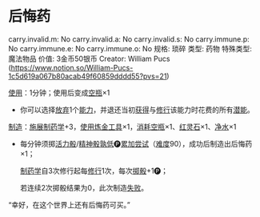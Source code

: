 # 后悔药

carry.invalid.m: No
carry.invalid.a: No
carry.invalid.s: No
carry.immune.p: No
carry.immune.e: No
carry.immune.o: No
规格: 琐碎
类型: 药物
特殊类型: 魔法物品
价值: 3金币50银币
Creator: William Pucs (https://www.notion.so/William-Pucs-1c5d619a067b80acab49f60859dddd55?pvs=21)

<aside>

[使用](https://www.notion.so/1b3d619a067b80bbbbacd6817c707325?pvs=21)：1分钟；使用后变成[空瓶](%E7%A9%BA%E7%93%B6%201bbd619a067b8003aad7cb1240d459b9.md)×1

- 你可以选择[放弃](https://www.notion.so/1b3d619a067b80268e87e73d5bff6e1e?pvs=21)1个[能力](https://www.notion.so/1b3d619a067b80139849d21869c19f49?pvs=21)，并退还当初[获得](https://www.notion.so/1b3d619a067b8027ba38e2c1caf9d84b?pvs=21)与[修行](https://www.notion.so/1b3d619a067b8027a1ece32be2309cd4?pvs=21)该能力时花费的所有[潜能](https://www.notion.so/1b3d619a067b80c2bdb4c721adc30021?pvs=21)。
</aside>

<aside>

[制造](https://www.notion.so/1b3d619a067b801fa93ed39d82423e41?pvs=21)：[施展](https://www.notion.so/1b3d619a067b80f38dccf027f026b32f?pvs=21)[制药学](https://www.notion.so/1b7d619a067b8049b75fda30ebe26179?pvs=21)+3，[使用](https://www.notion.so/1b3d619a067b80bbbbacd6817c707325?pvs=21)[炼金工具](%E7%82%BC%E9%87%91%E5%B7%A5%E5%85%B7%201bbd619a067b805bbcd1d60cdac72b87.md)×1，[消耗](https://www.notion.so/1b3d619a067b80789d16e44120e1be39?pvs=21)[空瓶](%E7%A9%BA%E7%93%B6%201bbd619a067b8003aad7cb1240d459b9.md)×1、[红灵石](%E7%BA%A2%E7%81%B5%E7%9F%B3%201bdd619a067b808997b9e880fd93ea44.md)×1、[净水](%E5%87%80%E6%B0%B4%201bbd619a067b806ca934fe1b86c2837b.md)×1

- 每分钟须掷[活力骰](https://www.notion.so/1b3d619a067b8019a494fecc31aaaafa?pvs=21)/[精神骰](https://www.notion.so/1b3d619a067b80a8a9ffef3e0057db9d?pvs=21)[孰低](https://www.notion.so/1b3d619a067b80129f8ad6f93d692b0b?pvs=21)🅟[累加尝试](https://www.notion.so/1b3d619a067b803aa44aee27ccd6ce77?pvs=21)（[难度](https://www.notion.so/1b3d619a067b80fbbc95dc0c033f5e3c?pvs=21)90），成功后制造出后悔药×1；
    
    [制药学](https://www.notion.so/1b7d619a067b8049b75fda30ebe26179?pvs=21)自3次修行起每[修行](https://www.notion.so/1b3d619a067b8027a1ece32be2309cd4?pvs=21)1次，每次[掷骰](https://www.notion.so/1b3d619a067b80f89c53e38483e535c4?pvs=21)+1🅟；
    
    若连续2次掷骰结果为0，此次制造[失败](https://www.notion.so/1b8d619a067b80a7b45ffcc04ed1cfd3?pvs=21)。
    
</aside>

“幸好，在这个世界上还有后悔药可买。”